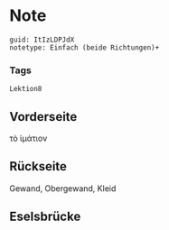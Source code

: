 # Note
```
guid: ItIzLDPJdX
notetype: Einfach (beide Richtungen)+
```

### Tags
```
Lektion8
```

## Vorderseite
τὸ ἱμάτιον

## Rückseite
Gewand, Obergewand, Kleid

## Eselsbrücke

